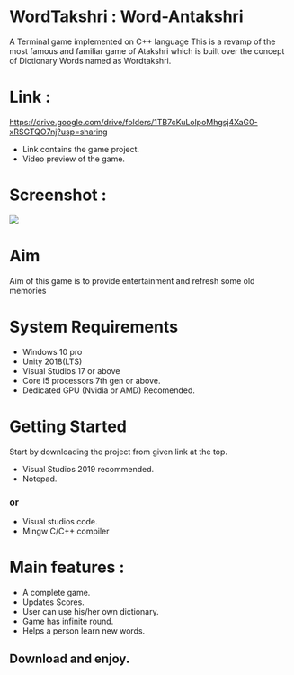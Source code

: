 # WordTakshri : Word-Antakshri
A Terminal game implemented on C++ language
This is a revamp of the most famous and familiar game of Atakshri which is built over the concept of Dictionary Words named as Wordtakshri.

# Link : 
https://drive.google.com/drive/folders/1TB7cKuLolpoMhgsj4XaG0-xRSGTQO7nj?usp=sharing

* Link contains the game project.
* Video preview of the game.

# Screenshot : 

![](Collage.png)

# Aim
Aim of this game is to provide entertainment and refresh some old memories

# System Requirements
* Windows 10 pro
* Unity 2018(LTS)
* Visual Studios 17 or above
* Core i5 processors 7th gen or above.
* Dedicated GPU (Nvidia or AMD) Recomended.

# Getting Started
Start by downloading the project from given link at the top.
* Visual Studios 2019 recommended.
* Notepad.
###                or
* Visual studios code.
* Mingw C/C++ compiler               
                
# Main features :
* A complete game.
* Updates Scores.
* User can use his/her own dictionary.
* Game has infinite round.
* Helps a person learn new words.

## Download and enjoy.
